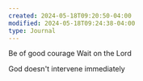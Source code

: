 ```yaml
---
created: 2024-05-18T09:20:50-04:00
modified: 2024-05-18T09:24:38-04:00
type: Journal
---
```


Be of good courage
Wait on the  Lord

God doesn't intervene immediately
